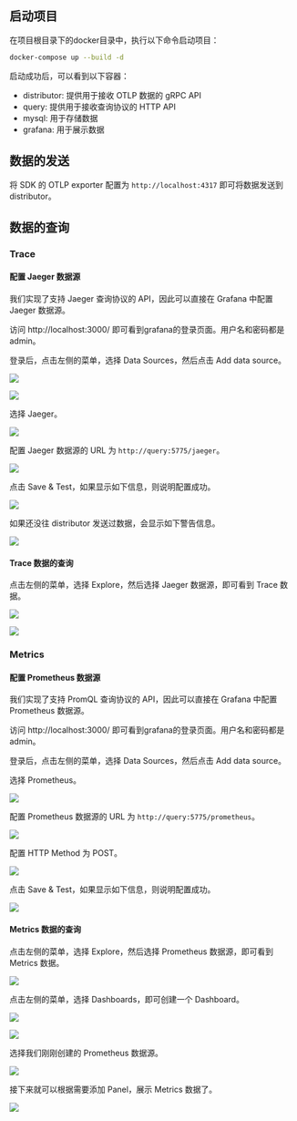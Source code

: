 ## 启动项目

在项目根目录下的docker目录中，执行以下命令启动项目：

```bash
docker-compose up --build -d
```

启动成功后，可以看到以下容器：

+ distributor: 提供用于接收 OTLP 数据的 gRPC API
+ query: 提供用于接收查询协议的 HTTP API
+ mysql: 用于存储数据
+ grafana: 用于展示数据

## 数据的发送

将 SDK 的 OTLP exporter 配置为 `http://localhost:4317` 即可将数据发送到 distributor。

## 数据的查询

### Trace

#### 配置 Jaeger 数据源

我们实现了支持 Jaeger 查询协议的 API，因此可以直接在 Grafana 中配置 Jaeger 数据源。

访问 http://localhost:3000/ 即可看到grafana的登录页面。用户名和密码都是admin。

登录后，点击左侧的菜单，选择 Data Sources，然后点击 Add data source。

![](./assets/add-jaeger-data-source.png)

![](./assets/add-jaeger-data-source-2.png)

选择 Jaeger。

![](./assets/add-jaeger-data-source-3.png)

配置 Jaeger 数据源的 URL 为 `http://query:5775/jaeger`。

![](./assets/add-jaeger-data-source-4.png)

点击 Save & Test，如果显示如下信息，则说明配置成功。

![](./assets/add-jaeger-data-source-5.png)

如果还没往 distributor 发送过数据，会显示如下警告信息。

![](./assets/add-jaeger-data-source-warning.png)

#### Trace 数据的查询

点击左侧的菜单，选择 Explore，然后选择 Jaeger 数据源，即可看到 Trace 数据。

![](./assets/query-trace.png)

![](./assets/query-trace-2.png)

### Metrics

#### 配置 Prometheus 数据源

我们实现了支持 PromQL 查询协议的 API，因此可以直接在 Grafana 中配置 Prometheus 数据源。

访问 http://localhost:3000/ 即可看到grafana的登录页面。用户名和密码都是admin。

登录后，点击左侧的菜单，选择 Data Sources，然后点击 Add data source。

选择 Prometheus。

![](./assets/add-prometheus-data-source.png)

配置 Prometheus 数据源的 URL 为 `http://query:5775/prometheus`。

![](./assets/add-prometheus-data-source-2.png)

配置 HTTP Method 为 POST。

![](./assets/add-prometheus-data-source-3.png)

点击 Save & Test，如果显示如下信息，则说明配置成功。

![](./assets/add-prometheus-data-source-4.png)

#### Metrics 数据的查询

点击左侧的菜单，选择 Explore，然后选择 Prometheus 数据源，即可看到 Metrics 数据。

![](./assets/query-metrics.png)

点击左侧的菜单，选择 Dashboards，即可创建一个 Dashboard。

![](./assets/create-metrics-dashboard.png)

![](./assets/create-metrics-dashboard-2.png)

选择我们刚刚创建的 Prometheus 数据源。

![](./assets/create-metrics-dashboard-3.png)

接下来就可以根据需要添加 Panel，展示 Metrics 数据了。

![](./assets/create-metrics-dashboard-4.png)
